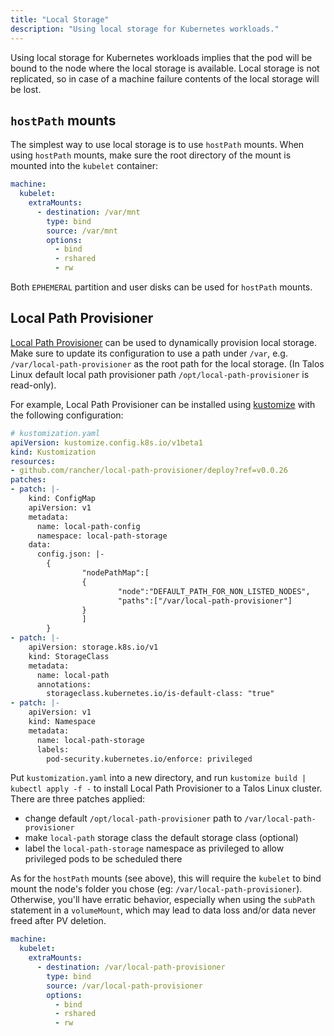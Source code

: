 ```yaml
---
title: "Local Storage"
description: "Using local storage for Kubernetes workloads."
---
```


Using local storage for Kubernetes workloads implies that the pod will be bound to the node where the local storage is available.
Local storage is not replicated, so in case of a machine failure contents of the local storage will be lost.

## `hostPath` mounts

The simplest way to use local storage is to use `hostPath` mounts.
When using `hostPath` mounts, make sure the root directory of the mount is mounted into the `kubelet` container:

```yaml
machine:
  kubelet:
    extraMounts:
      - destination: /var/mnt
        type: bind
        source: /var/mnt
        options:
          - bind
          - rshared
          - rw
```

Both `EPHEMERAL` partition and user disks can be used for `hostPath` mounts.

## Local Path Provisioner

[Local Path Provisioner](https://github.com/rancher/local-path-provisioner) can be used to dynamically provision local storage.
Make sure to update its configuration to use a path under `/var`, e.g. `/var/local-path-provisioner` as the root path for the local storage.
(In Talos Linux default local path provisioner path `/opt/local-path-provisioner` is read-only).

For example, Local Path Provisioner can be installed using [kustomize](https://kustomize.io/) with the following configuration:

```yaml
# kustomization.yaml
apiVersion: kustomize.config.k8s.io/v1beta1
kind: Kustomization
resources:
- github.com/rancher/local-path-provisioner/deploy?ref=v0.0.26
patches:
- patch: |-
    kind: ConfigMap
    apiVersion: v1
    metadata:
      name: local-path-config
      namespace: local-path-storage
    data:
      config.json: |-
        {
                "nodePathMap":[
                {
                        "node":"DEFAULT_PATH_FOR_NON_LISTED_NODES",
                        "paths":["/var/local-path-provisioner"]
                }
                ]
        }
- patch: |-
    apiVersion: storage.k8s.io/v1
    kind: StorageClass
    metadata:
      name: local-path
      annotations:
        storageclass.kubernetes.io/is-default-class: "true"
- patch: |-
    apiVersion: v1
    kind: Namespace
    metadata:
      name: local-path-storage
      labels:
        pod-security.kubernetes.io/enforce: privileged
```

Put `kustomization.yaml` into a new directory, and run `kustomize build | kubectl apply -f -` to install Local Path Provisioner to a Talos Linux cluster.
There are three patches applied:

* change default `/opt/local-path-provisioner` path to `/var/local-path-provisioner`
* make `local-path` storage class the default storage class (optional)
* label the `local-path-storage` namespace as privileged to allow privileged pods to be scheduled there

As for the `hostPath` mounts (see above), this will require the `kubelet` to bind mount the node's folder you chose (eg: `/var/local-path-provisioner`).
Otherwise, you'll have erratic behavior, especially when using the `subPath` statement in a `volumeMount`, which may lead to data loss and/or data never freed after PV deletion.

```yaml
machine:
  kubelet:
    extraMounts:
      - destination: /var/local-path-provisioner
        type: bind
        source: /var/local-path-provisioner
        options:
          - bind
          - rshared
          - rw
```

